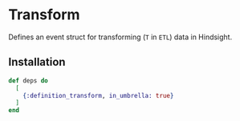 # Transform

Defines an event struct for transforming (`T` in `ETL`) data in Hindsight.

## Installation

```elixir
def deps do
  [
    {:definition_transform, in_umbrella: true}
  ]
end
```
